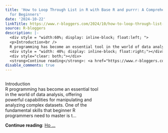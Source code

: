 ```yaml
---
title: 'How to Loop Through List in R with Base R and purrr: A Comprehensive Guide
  for Beginners'
date: '2024-10-22'
linkTitle: https://www.r-bloggers.com/2024/10/how-to-loop-through-list-in-r-with-base-r-and-purrr-a-comprehensive-guide-for-beginners/
source: R-bloggers
description: |-
  <div style = "width:60%; display: inline-block; float:left; ">
  <p>Introduction<br />
  R programming has become an essential tool in the world of data analysis, offering powerful capabilities for manipulating and analyzing complex datasets. One of the fundamental skills that beginner R programmers need to master is t...</p></div>
  <div style = "width: 40%; display: inline-block; float:right;"></div>
  <div style="clear: both;"></div>
  <strong>Continue reading</strong>: <a href="https://www.r-bloggers.com/2024/10/how-to-loop-through-list-in-r-with-base-r-and-purrr-a-comprehensive-guide-for-beginners/">Ho ...
disable_comments: true
---
```

<div style = "width:60%; display: inline-block; float:left; ">
<p>Introduction<br />
R programming has become an essential tool in the world of data analysis, offering powerful capabilities for manipulating and analyzing complex datasets. One of the fundamental skills that beginner R programmers need to master is t...</p></div>
<div style = "width: 40%; display: inline-block; float:right;"></div>
<div style="clear: both;"></div>
<strong>Continue reading</strong>: <a href="https://www.r-bloggers.com/2024/10/how-to-loop-through-list-in-r-with-base-r-and-purrr-a-comprehensive-guide-for-beginners/">Ho ...